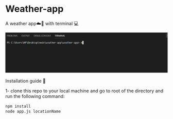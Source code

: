# Weather-app
A weather app☁️🌈 with terminal 💻

![](term.gif)

Installation guide 📄

1- clone this repo to your local machine
and go to root of the directory and run the following command:
```
npm install
node app.js locationName
```
